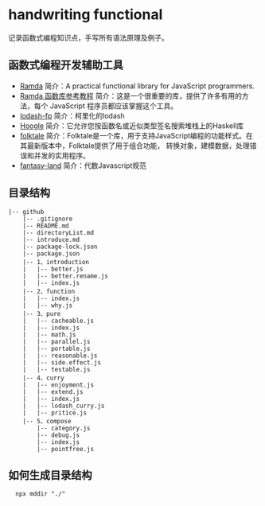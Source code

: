# handwriting functional
  记录函数式编程知识点，手写所有语法原理及例子。

## 函数式编程开发辅助工具

- [Ramda](https://github.com/ramda/ramda) 简介：A practical functional library for JavaScript programmers.
- [Ramda 函数库参考教程](http://www.ruanyifeng.com/blog/2017/03/ramda.html) 简介：这是一个很重要的库，提供了许多有用的方法，每个 JavaScript 程序员都应该掌握这个工具。
- [lodash-fp](https://github.com/lodash-archive/lodash-fp) 简介：柯里化的lodash
- [Hoogle](https://hoogle.haskell.org/) 简介：它允许您按函数名或近似类型签名搜索堆栈上的Haskell库
- [folktale](https://folktale.origamitower.com/docs/v2.3.0/overview/) 简介：Folktale是一个库，用于支持JavaScript编程的功能样式。在其最新版本中，Folktale提供了用于组合功能， 转换对象，建模数据，处理错误和并发的实用程序。
- [fantasy-land](https://github.com/fantasyland/fantasy-land) 简介：代数Javascript规范
  
## 目录结构
```
|-- github
    |-- .gitignore
    |-- README.md
    |-- directoryList.md
    |-- introduce.md
    |-- package-lock.json
    |-- package.json
    |-- 1、introduction
    |   |-- better.js
    |   |-- better.rename.js
    |   |-- index.js
    |-- 2、function
    |   |-- index.js
    |   |-- why.js
    |-- 3、pure
    |   |-- cacheable.js
    |   |-- index.js
    |   |-- math.js
    |   |-- parallel.js
    |   |-- portable.js
    |   |-- reasonable.js
    |   |-- side.effect.js
    |   |-- testable.js
    |-- 4、curry
    |   |-- enjoyment.js
    |   |-- extend.js
    |   |-- index.js
    |   |-- lodash_curry.js
    |   |-- pritice.js
    |-- 5、compose
        |-- category.js
        |-- debug.js
        |-- index.js
        |-- pointfree.js

```
## 如何生成目录结构

```shell
  npx mddir "./"
```
